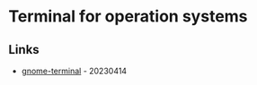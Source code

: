 # Terminal for operation systems

## Links

* [gnome-terminal](https://wiki.gnome.org/Apps/Terminal) - 20230414

